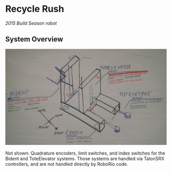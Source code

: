 # Recycle Rush
*2015 Build Season robot*


## System Overview
![System Map](docs/system-map.jpg)

Not shown: Quadrature encoders, limit switches, and index switches for the Bident and ToteElevator systems. Those systems are handled via TalonSRX controllers, and are not handled directly by RoboRio code.

